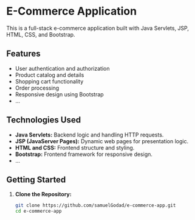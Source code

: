 # E-Commerce Application

This is a full-stack e-commerce application built with Java Servlets, JSP, HTML, CSS, and Bootstrap.

## Features

- User authentication and authorization
- Product catalog and details
- Shopping cart functionality
- Order processing
- Responsive design using Bootstrap
- ...

## Technologies Used

- **Java Servlets:** Backend logic and handling HTTP requests.
- **JSP (JavaServer Pages):** Dynamic web pages for presentation logic.
- **HTML and CSS:** Frontend structure and styling.
- **Bootstrap:** Frontend framework for responsive design.
- ...

## Getting Started

1. **Clone the Repository:**
   ```bash
   git clone https://github.com/samuelGodad/e-commerce-app.git
   cd e-commerce-app
